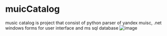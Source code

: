 # muicCatalog
music catalog is project that consist of python parser of yandex muisc, .net windows forms for user interface and ms sql database
![image](https://github.com/VladMursalimov/musicCatalog/assets/74963780/20932c67-0f54-45e0-b656-b6c6885a67c1)
